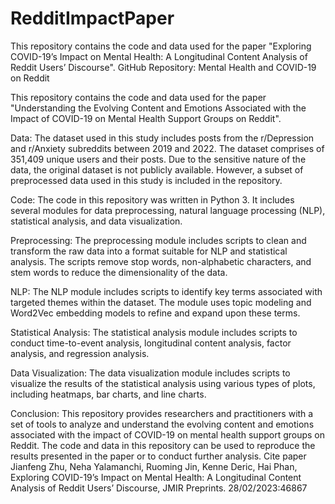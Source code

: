 # RedditImpactPaper
This repository contains the code and data used for the paper "Exploring COVID-19’s Impact on Mental Health: A Longitudinal Content Analysis of Reddit Users’ Discourse".
GitHub Repository: Mental Health and COVID-19 on Reddit

This repository contains the code and data used for the paper "Understanding the Evolving Content and Emotions Associated with the Impact of COVID-19 on Mental Health Support Groups on Reddit".

Data:
The dataset used in this study includes posts from the r/Depression and r/Anxiety subreddits between 2019 and 2022. The dataset comprises of 351,409 unique users and their posts. Due to the sensitive nature of the data, the original dataset is not publicly available. However, a subset of preprocessed data used in this study is included in the repository.

Code:
The code in this repository was written in Python 3. It includes several modules for data preprocessing, natural language processing (NLP), statistical analysis, and data visualization.

Preprocessing:
The preprocessing module includes scripts to clean and transform the raw data into a format suitable for NLP and statistical analysis. The scripts remove stop words, non-alphabetic characters, and stem words to reduce the dimensionality of the data.

NLP:
The NLP module includes scripts to identify key terms associated with targeted themes within the dataset. The module uses topic modeling and Word2Vec embedding models to refine and expand upon these terms.

Statistical Analysis:
The statistical analysis module includes scripts to conduct time-to-event analysis, longitudinal content analysis, factor analysis, and regression analysis.

Data Visualization:
The data visualization module includes scripts to visualize the results of the statistical analysis using various types of plots, including heatmaps, bar charts, and line charts.

Conclusion:
This repository provides researchers and practitioners with a set of tools to analyze and understand the evolving content and emotions associated with the impact of COVID-19 on mental health support groups on Reddit. The code and data in this repository can be used to reproduce the results presented in the paper or to conduct further analysis.
Cite paper Jianfeng Zhu, Neha Yalamanchi, Ruoming Jin, Kenne Deric, Hai Phan, Exploring COVID-19’s Impact on Mental Health: A Longitudinal Content Analysis of Reddit Users’ Discourse, JMIR Preprints. 28/02/2023:46867
